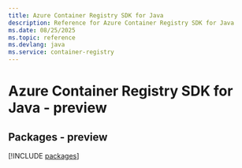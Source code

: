 ```yaml
---
title: Azure Container Registry SDK for Java
description: Reference for Azure Container Registry SDK for Java
ms.date: 08/25/2025
ms.topic: reference
ms.devlang: java
ms.service: container-registry
---
```

# Azure Container Registry SDK for Java - preview
## Packages - preview
[!INCLUDE [packages](container-registry-index.md)]